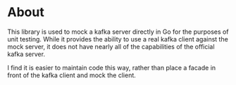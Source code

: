 # About
This library is used to mock a kafka server directly in Go for the purposes
of unit testing. While it provides the ability to use a real kafka client
against the mock server, it does not have nearly all of the capabilities
of the official kafka server.

I find it is easier to maintain code this way, rather than place a facade
in front of the kafka client and mock the client.